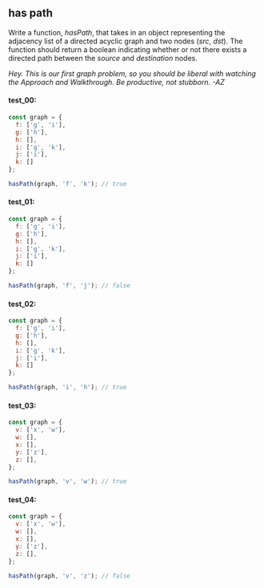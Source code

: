 ## has path

Write a function, _hasPath_, that takes in an object representing the adjacency list of a directed
acyclic graph and two nodes (_src_, _dst_). The function should return a boolean indicating whether
or not there exists a directed path between the _source_ and _destination_ nodes.

_Hey. This is our first graph problem, so you should be liberal with watching the Approach and
Walkthrough. Be productive, not stubborn. -AZ_

#### test_00:

```js
const graph = {
  f: ['g', 'i'],
  g: ['h'],
  h: [],
  i: ['g', 'k'],
  j: ['i'],
  k: []
};

hasPath(graph, 'f', 'k'); // true
```

#### test_01:

```js
const graph = {
  f: ['g', 'i'],
  g: ['h'],
  h: [],
  i: ['g', 'k'],
  j: ['i'],
  k: []
};

hasPath(graph, 'f', 'j'); // false
```

#### test_02:

```js
const graph = {
  f: ['g', 'i'],
  g: ['h'],
  h: [],
  i: ['g', 'k'],
  j: ['i'],
  k: []
};

hasPath(graph, 'i', 'h'); // true
```

#### test_03:

```js
const graph = {
  v: ['x', 'w'],
  w: [],
  x: [],
  y: ['z'],
  z: [],  
};

hasPath(graph, 'v', 'w'); // true
```

#### test_04:

```js
const graph = {
  v: ['x', 'w'],
  w: [],
  x: [],
  y: ['z'],
  z: [],  
};

hasPath(graph, 'v', 'z'); // false
```
